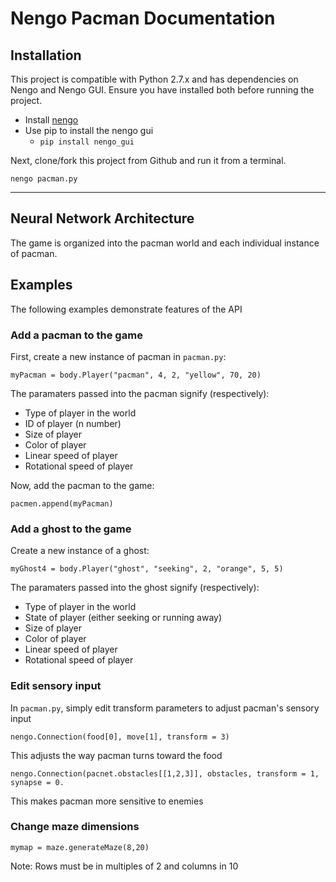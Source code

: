 # Nengo Pacman Documentation

## Installation

This project is compatible with Python 2.7.x and has dependencies on Nengo and Nengo GUI. Ensure you have installed both before running the project.

* Install [nengo](https://github.com/nengo/nengo)
* Use pip to install the nengo gui
  * `pip install nengo_gui`

Next, clone/fork this project from Github and run it from a terminal.

 `nengo pacman.py`
 
---

## Neural Network Architecture

The game is organized into the pacman world and each individual instance of pacman.




## Examples

The following examples demonstrate features of the API

### Add a pacman to the game

First, create a new instance of pacman in `pacman.py`:

`myPacman = body.Player("pacman", 4, 2, "yellow", 70, 20)`

The paramaters passed into the pacman signify (respectively):
* Type of player in the world
* ID of player (n number)
* Size of player
* Color of player
* Linear speed of player
* Rotational speed of player

Now, add the pacman to the game:

`pacmen.append(myPacman)`

### Add a ghost to the game

Create a new instance of a ghost:

`myGhost4 = body.Player("ghost", "seeking", 2, "orange", 5, 5)`

The paramaters passed into the ghost signify (respectively):
* Type of player in the world
* State of player (either seeking or running away)
* Size of player
* Color of player
* Linear speed of player
* Rotational speed of player

### Edit sensory input

In `pacman.py`, simply edit transform parameters to adjust pacman's sensory input

`nengo.Connection(food[0], move[1], transform = 3)`

This adjusts the way pacman turns toward the food


`nengo.Connection(pacnet.obstacles[[1,2,3]], obstacles, transform = 1, synapse = 0.`

This makes pacman more sensitive to enemies

### Change maze dimensions

`mymap = maze.generateMaze(8,20)`

Note: Rows must be in multiples of 2 and columns in 10
